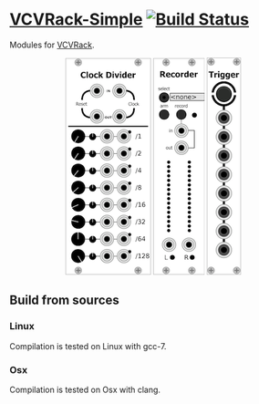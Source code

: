 # [VCVRack-Simple](https://iohannrabeson.github.io/VCVRack-Simple/) [![Build Status](https://travis-ci.org/IohannRabeson/VCVRack-Simple.svg?branch=master)](https://travis-ci.org/IohannRabeson/VCVRack-Simple)
Modules for [VCVRack](https://github.com/VCVRack/Rack).

<p align="center">
<a href="docs/modules/clock_divider"><img src="screenshots/clock_divider.png" alt="Clock divider image"></a>
<a href="docs/modules/recorder"><img src="screenshots/recorder.png" alt="Wav Recorder"></a>
<a href="docs/modules/button_trigger"><img src="screenshots/button_trigger.png" alt="Button trigger image"></a>
</p>

## Build from sources
### Linux
Compilation is tested on Linux with gcc-7.

### Osx
Compilation is tested on Osx with clang.
